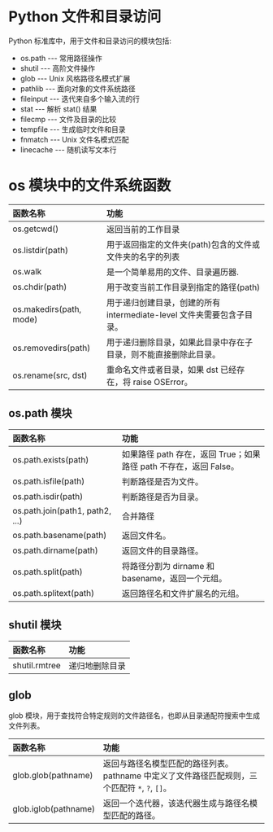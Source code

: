 # Python 文件和目录访问

Python 标准库中，用于文件和目录访问的模块包括:

* os.path --- 常用路径操作
* shutil --- 高阶文件操作
* glob --- Unix 风格路径名模式扩展
* pathlib --- 面向对象的文件系统路径
* fileinput --- 迭代来自多个输入流的行
* stat --- 解析 stat() 结果
* filecmp --- 文件及目录的比较
* tempfile --- 生成临时文件和目录
* fnmatch --- Unix 文件名模式匹配
* linecache --- 随机读写文本行

# os 模块中的文件系统函数

| 函数名称                 | 功能                                                                   |
|:------------------------ | :----------------------------------------------------------------------|
| os.getcwd()              | 返回当前的工作目录                                                     |
| os.listdir(path)         | 用于返回指定的文件夹(path)包含的文件或文件夹的名字的列表               |
| os.walk                  | 是一个简单易用的文件、目录遍历器.                                      |
| os.chdir(path)           | 用于改变当前工作目录到指定的路径(path)                                 |
| os.makedirs(path, mode)  | 用于递归创建目录，创建的所有 intermediate-level 文件夹需要包含子目录。 |
| os.removedirs(path)      | 用于递归删除目录，如果此目录中存在子目录，则不能直接删除此目录。       |
| os.rename(src, dst)      | 重命名文件或者目录，如果 dst 已经存在，将 raise OSError。              |

## os.path 模块

| 函数名称                        | 功能                                                             |
|:--------------------------      | :----------------------------------------------------------------|
| os.path.exists(path)            | 如果路径 path 存在，返回 True；如果路径 path 不存在，返回 False。|
| os.path.isfile(path)            | 判断路径是否为文件。                                             |
| os.path.isdir(path)             | 判断路径是否为目录。                                             |
| os.path.join(path1, path2, ...) | 合并路径                                                         |
| os.path.basename(path)          | 返回文件名。                                                     |
| os.path.dirname(path)           | 返回文件的目录路径。                                             |
| os.path.split(path)             | 将路径分割为 dirname 和 basename，返回一个元组。                 |
| os.path.splitext(path)          | 返回路径名和文件扩展名的元组。                                   |  

## shutil 模块

| 函数名称                     | 功能             |
|:-----------------------------| :----------------|
| shutil.rmtree                | 递归地删除目录   |


## glob

glob 模块，用于查找符合特定规则的文件路径名，也即从目录通配符搜索中生成文件列表。

| 函数名称                      | 功能                                                                                           |
|:----------------------------- | :--------------------------------------------------------------------------------------------- |
| glob.glob(pathname)           | 返回与路径名模型匹配的路径列表。pathname 中定义了文件路径匹配规则，三个匹配符 `*`, `?`, `[]`。 |
| glob.iglob(pathname)          | 返回一个迭代器，该迭代器生成与路径名模型匹配的路径。                                           |
